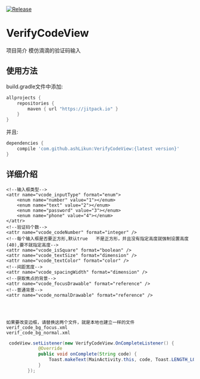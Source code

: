 [![Release](https://jitpack.io/v/ashLikun/VerifyCodeView.svg)](https://jitpack.io/#ashLikun/VerifyCodeView)

# **VerifyCodeView**
项目简介
    模仿滴滴的验证码输入
## 使用方法

build.gradle文件中添加:
```gradle
allprojects {
    repositories {
        maven { url "https://jitpack.io" }
    }
}
```
并且:

```gradle
dependencies {
    compile 'com.github.ashLikun:VerifyCodeView:{latest version}'
}
```

## 详细介绍

    <!--输入框类型-->
    <attr name="vcode_inputType" format="enum">
        <enum name="number" value="1"></enum>
        <enum name="text" value="2"></enum>
        <enum name="password" value="3"></enum>
        <enum name="phone" value="4"></enum>
    </attr>
    <!--验证码个数-->
    <attr name="vcode_codeNumber" format="integer" />
    <!--每个输入框是否要正方形,默认true   不是正方形，并且没有指定高度就强制设置高度(40),要不就指定高度-->
    <attr name="vcode_isSquare" format="boolean" />
    <attr name="vcode_textSize" format="dimension" />
    <attr name="vcode_textColor" format="color" />
    <!--间距宽度-->
    <attr name="vcode_spacingWidth" format="dimension" />
    <!--获取焦点的背景-->
    <attr name="vcode_focusDrawable" format="reference" />
    <!--普通背景-->
    <attr name="vcode_normalDrawable" format="reference" />

        
        

    如果要改变边框，请替换这两个文件，就是本地也建立一样的文件
    verif_code_bg_focus.xml
    verif_code_bg_normal.xml
    
```java    
 codeView.setListener(new VerifyCodeView.OnCompleteListener() {
            @Override
            public void onComplete(String code) {
                Toast.makeText(MainActivity.this, code, Toast.LENGTH_LONG).show();
            }
        });
```